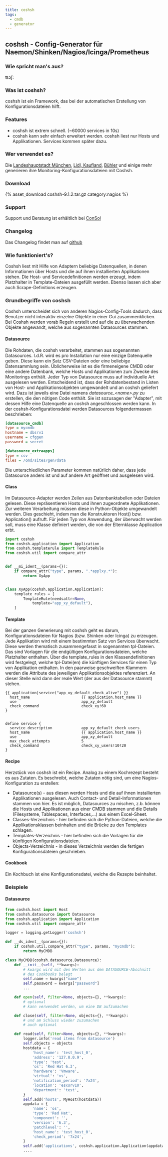 ```yaml
---
title: coshsh
tags:
  - cmdb
  - generator
---
```

## coshsh - Config-Generator für Naemon/Shinken/Nagios/Icinga/Prometheus

### Wie spricht man's aus?
&#678;&#596;&#643;:

### Was ist coshsh?
coshsh ist ein Framework, das bei der automatischen Erstellung von Konfigurationsdateien hilft.

### Features
* coshsh ist extrem schnell. (~60000 services in 10s)
* coshsh kann sehr einfach erweitert werden. coshsh liest nur Hosts und Applikationen. Services kommen später dazu.

### Wer verwendet es?
Die [Landeshauptstadt München][1], [Lidl, Kaufland][2], [Bühler][3] und einige mehr generieren ihre Monitoring-Konfigurationsdateien mit Coshsh. 

### Download
{% asset_download coshsh-9.1.2.tar.gz category:nagios %}

### Support
Support und Beratung ist erhältlich bei [ConSol](http:///www.consol.de/open-source-monitoring/support)

### Changelog
Das Changelog findet man auf [github](https://github.com/lausser/coshsh/blob/master/Changes)

### Wie funktioniert's?
Coshsh liest mit Hilfe von Adaptern beliebige Datenquellen, in denen Informationen über Hosts und die auf ihnen installierten Applikationen stehen. Die Host- und Servicedefinitionen werden erzeugt, indem Platzhalter in Template-Dateien ausgefüllt werden. Ebenso lassen sich aber auch Scrape-Definitions erzeugen.

### Grundbegriffe von coshsh
Coshsh unterscheidet sich von anderen Nagios-Config-Tools dadurch, dass Benutzer nicht interaktiv einzelne Objekte in einer Gui zusammenklicken. Bei Coshsh werden vorab Regeln erstellt und auf die zu überwachenden Objekte angewandt, welche aus sogenannten Datasources stammen.

#### Datasource
Die Rohdaten, die coshsh verarbeitet, stammen aus sogenannten Datasources. I.d.R. wird es pro Installation nur eine einzige Datenquelle geben. Diese kann ein Satz CSV-Dateien oder eine beliebige Datensammlung sein. Üblicherweise ist es die firmeneigene CMDB oder eine andere Datenbank, welche Hosts und Applikationen zum Zwecke des Monitorings enthält. Jeder Typ von Datasource muss auf individuelle Art ausgelesen werden. Entscheidend ist, dass der Rohdatenbestand in Listen von Host- und Applikationsobjekten umgewandelt und an coshsh geliefert wird. Dazu ist jeweils eine Datei namens *datasource_\<name\>.py* zu erstellen, die den nötigen Code enthält. Sie ist sozusagen der "Adapter", mit dessen Hilfe eine Datenquelle an coshsh angeschlossen werden kann. In der coshsh-Konfigurationsdatei werden Datasources folgendermassen beschrieben:

``` ini
[datasource_cmdb]
type = mycmdb
hostname = dbsrv1
username = cfggen
password = secret

[datasource_extraapps]
type = csv
files = /omd/sites/gen/data
```

Die unterschiedlichen Parameter kommen natürlich daher, dass jede Datasource anders ist und auf andere Art geöffnet und ausgelesen wird.

#### Class
Im Datasource-Adapter werden Zeilen aus Datenbanktabellen oder Dateien gelesen. Diese repräsentieren Hosts und ihnen zugeordnete Applikationen. Zur weiteren Verarbeitung müssen diese in Python-Objekte umgewandelt werden. Dies geschieht, indem man die Konstruktoren Host() bzw. Application() aufruft. Für jeden Typ von Anwendung, der überwacht werden soll, muss eine Klasse definiert werden, die von der Elternklasse Application erbt.

``` python
import coshsh
from coshsh.application import Application
from coshsh.templaterule import TemplateRule
from coshsh.util import compare_attr


def __mi_ident__(params={}):
    if compare_attr("type", params, ".*applxy.*"):
        return XyApp


class XyApp(coshsh.application.Application):
    template_rules = [
        TemplateRule(needsattr=None,
            template="app_xy_default"),
    ]
```


#### Template
Bei der ganzen Generierung mit coshsh geht es darum, Konfigurationsdateien für Nagios (bzw. Shinken oder Icinga) zu erzeugen. Jede Applikation wird mit einem bestimmten Satz von Services überwacht. Diese werden thematisch zusammengefasst in sogenannten tpl-Dateien. Das sind Vorlagen für die endgültigen Konfigurationsdateien, welche Platzhalter enthalten. Über die template\_rules in den Klassendefinitionen wird festgelegt, welche tpl-Datei(en) die künftigen Services für einen Typ von Applikation enthalten. In den paarweise geschweiften Klammern werden die Attribute des jeweiligen Applikationsobjektes referenziert. An dieser Stelle wird dann der reale Wert (der aus der Datasource stammt) stehen.

``` text
{{ application|service("app_xy_default_check_alive") }}
  host_name                       {{ application.host_name }}
  use                             app_xy_default
  check_command                   check_xy!60
}


define service {
  service_description             app_xy_default_check_users
  host_name                       {{ application.host_name }}
  use                             app_xy_default
  max_check_attempts              5
  check_command                   check_xy_users!10!20
}
```

#### Recipe
Herzstück von coshsh ist ein Recipe. Analog zu einem Kochrezept besteht es aus Zutaten. Es beschreibt, welche Zutaten nötig sind, um eine Nagios-Konfiguration zu erstellen:
* Datasource(s) - aus diesen werden Hosts und die auf ihnen installierten Applikationen ausgelesen. Auch Contact- und Detail-Informationen stammen von hier. Es ist möglich, Datasources zu mischen, z.b. können die Hosts und Applikationen aus einer CMDB stammen und die Details (Filesysteme, Tablespaces, Interfaces,...) aus einem Excel-Sheet.
* Classes-Verzeichnis - hier befinden sich die Python-Dateien, welche die Applikationsklassen beinhalten und die Brücke zu den Templates schlagen.
* Templates-Verzeichnis - hier befinden sich die Vorlagen für die künftigen Konfigurationsdateien.
* Objects-Verzeichnis - in dieses Verzeichnis werden die fertigen Konfigurationsdateien geschrieben.

#### Cookbook
Ein Kochbuch ist eine Konfigurationsdatei, welche die Rezepte beinhaltet.


### Beispiele

#### Datasource
``` python
from coshsh.host import Host
from coshsh.datasource import Datasource
from coshsh.application import Application
from coshsh.util import compare_attr

logger = logging.getLogger('coshsh')

def __ds_ident__(params={}):
    if coshsh.util.compare_attr("type", params, "mycmdb"):
        return MyCMDB

class MyCMDB(coshsh.datasource.Datasource):
    def __init__(self, **kwargs):
        # kwargs wird mit den Werten aus dem DATASOURCE-Abschnitt
        # des Cookbooks belegt
        self.name = kwargs["name"]
        self.password = kwargs["password"]
        ...

    def open(self, filter=None, objects={}, **kwargs):
        # optional
        # kann verwendet werden, um eine DB aufzumachen

    def close(self, filter=None, objects={}, **kwargs):
        # und am Schluss wieder zuzumachen
        # auch optional

    def read(self, filter=None, objects={}, **kwargs):
        logger.info('read items from datasource')
        self.objects = objects
        hostdata = {
            'host_name': 'test_host_0',
            'address': '127.0.0.9',
            'type': 'test',
            'os': 'Red Hat 6.3',
            'hardware': 'Vmware',
            'virtual': 'vs',
            'notification_period': '7x24',
            'location': 'esxsrv10',
            'department': 'test',
        }
        self.add('hosts', MyHost(hostdata))
        appdata = {
            'name': 'os',
            'type': 'Red Hat',
            'component': '',
            'version': '6.3',
            'patchlevel': '',
            'host_name': 'test_host_0',
            'check_period': '7x24',
        }
        self.add('applications', coshsh.application.Application(appdata))
        ....
```

[1]: https://www.consol.de/fileadmin/pdf/news/success_stories/Landeshauptstadt_Muenchen_de.pdf
[2]: https://www.cio.de/a/lidl-standardisiert-weltweites-monitoring,3260842
[3]: https://www.computerworld.ch/software/business-it/industriekonzern-buehler-erneuert-it-monitoring-1593882.html

